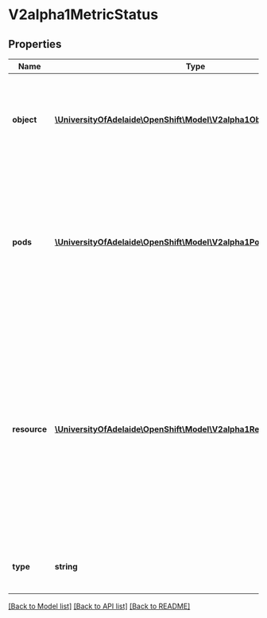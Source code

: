 # V2alpha1MetricStatus

## Properties
Name | Type | Description | Notes
------------ | ------------- | ------------- | -------------
**object** | [**\UniversityOfAdelaide\OpenShift\Model\V2alpha1ObjectMetricStatus**](V2alpha1ObjectMetricStatus.md) | object refers to a metric describing a single kubernetes object (for example, hits-per-second on an Ingress object). | [optional] 
**pods** | [**\UniversityOfAdelaide\OpenShift\Model\V2alpha1PodsMetricStatus**](V2alpha1PodsMetricStatus.md) | pods refers to a metric describing each pod in the current scale target (for example, transactions-processed-per-second).  The values will be averaged together before being compared to the target value. | [optional] 
**resource** | [**\UniversityOfAdelaide\OpenShift\Model\V2alpha1ResourceMetricStatus**](V2alpha1ResourceMetricStatus.md) | resource refers to a resource metric (such as those specified in requests and limits) known to Kubernetes describing each pod in the current scale target (e.g. CPU or memory). Such metrics are built in to Kubernetes, and have special scaling options on top of those available to normal per-pod metrics using the \&quot;pods\&quot; source. | [optional] 
**type** | **string** | type is the type of metric source.  It will match one of the fields below. | 

[[Back to Model list]](../README.md#documentation-for-models) [[Back to API list]](../README.md#documentation-for-api-endpoints) [[Back to README]](../README.md)


